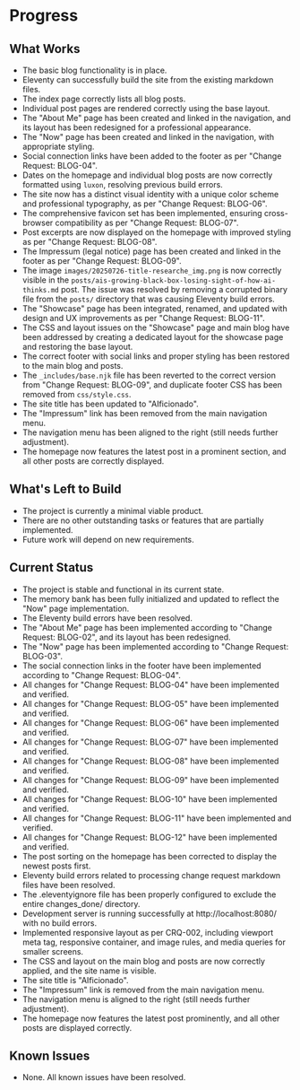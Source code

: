 # Progress

## What Works
- The basic blog functionality is in place.
- Eleventy can successfully build the site from the existing markdown files.
- The index page correctly lists all blog posts.
- Individual post pages are rendered correctly using the base layout.
- The "About Me" page has been created and linked in the navigation, and its layout has been redesigned for a professional appearance.
- The "Now" page has been created and linked in the navigation, with appropriate styling.
- Social connection links have been added to the footer as per "Change Request: BLOG-04".
- Dates on the homepage and individual blog posts are now correctly formatted using `luxon`, resolving previous build errors.
- The site now has a distinct visual identity with a unique color scheme and professional typography, as per "Change Request: BLOG-06".
- The comprehensive favicon set has been implemented, ensuring cross-browser compatibility as per "Change Request: BLOG-07".
- Post excerpts are now displayed on the homepage with improved styling as per "Change Request: BLOG-08".
- The Impressum (legal notice) page has been created and linked in the footer as per "Change Request: BLOG-09".
- The image `images/20250726-title-researche_img.png` is now correctly visible in the `posts/ais-growing-black-box-losing-sight-of-how-ai-thinks.md` post. The issue was resolved by removing a corrupted binary file from the `posts/` directory that was causing Eleventy build errors.
- The "Showcase" page has been integrated, renamed, and updated with design and UX improvements as per "Change Request: BLOG-11".
- The CSS and layout issues on the "Showcase" page and main blog have been addressed by creating a dedicated layout for the showcase page and restoring the base layout.
- The correct footer with social links and proper styling has been restored to the main blog and posts.
- The `_includes/base.njk` file has been reverted to the correct version from "Change Request: BLOG-09", and duplicate footer CSS has been removed from `css/style.css`.
- The site title has been updated to "AIficionado".
- The "Impressum" link has been removed from the main navigation menu.
- The navigation menu has been aligned to the right (still needs further adjustment).
- The homepage now features the latest post in a prominent section, and all other posts are correctly displayed.

## What's Left to Build
- The project is currently a minimal viable product.
- There are no other outstanding tasks or features that are partially implemented.
- Future work will depend on new requirements.

## Current Status
- The project is stable and functional in its current state.
- The memory bank has been fully initialized and updated to reflect the "Now" page implementation.
- The Eleventy build errors have been resolved.
- The "About Me" page has been implemented according to "Change Request: BLOG-02", and its layout has been redesigned.
- The "Now" page has been implemented according to "Change Request: BLOG-03".
- The social connection links in the footer have been implemented according to "Change Request: BLOG-04".
- All changes for "Change Request: BLOG-04" have been implemented and verified.
- All changes for "Change Request: BLOG-05" have been implemented and verified.
- All changes for "Change Request: BLOG-06" have been implemented and verified.
- All changes for "Change Request: BLOG-07" have been implemented and verified.
- All changes for "Change Request: BLOG-08" have been implemented and verified.
- All changes for "Change Request: BLOG-09" have been implemented and verified.
- All changes for "Change Request: BLOG-10" have been implemented and verified.
- All changes for "Change Request: BLOG-11" have been implemented and verified.
- All changes for "Change Request: BLOG-12" have been implemented and verified.
- The post sorting on the homepage has been corrected to display the newest posts first.
- Eleventy build errors related to processing change request markdown files have been resolved.
- The .eleventyignore file has been properly configured to exclude the entire changes_done/ directory.
- Development server is running successfully at http://localhost:8080/ with no build errors.
- Implemented responsive layout as per CRQ-002, including viewport meta tag, responsive container, and image rules, and media queries for smaller screens.
- The CSS and layout on the main blog and posts are now correctly applied, and the site name is visible.
- The site title is "AIficionado".
- The "Impressum" link is removed from the main navigation menu.
- The navigation menu is aligned to the right (still needs further adjustment).
- The homepage now features the latest post prominently, and all other posts are displayed correctly.

## Known Issues
- None. All known issues have been resolved.
